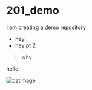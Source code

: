 # 201_demo

I am creating a demo repository

- hey
- hey pt 2

>why

hello

![catimage](/Users/annecollett/desktop/info-201/201_demo/cat.png)
